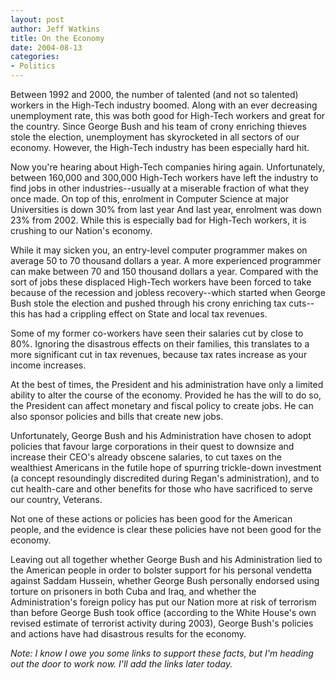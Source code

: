 ```yaml
--- 
layout: post
author: Jeff Watkins
title: On the Economy
date: 2004-08-13
categories: 
- Politics
---
```


Between 1992 and 2000, the number of talented (and not so talented) workers in the High-Tech industry boomed. Along with an ever decreasing unemployment rate, this was both good for High-Tech workers and great for the country. Since George Bush and his team of crony enriching thieves stole the election, unemployment has skyrocketed in all sectors of our economy. However, the High-Tech industry has been especially hard hit.

Now you're hearing about High-Tech companies hiring again. Unfortunately, between 160,000 and 300,000 High-Tech workers have left the industry to find jobs in other industries--usually at a miserable fraction of what they once made. On top of this, enrolment in Computer Science at major Universities is down 30% from last year And last year, enrolment was down 23% from 2002. While this is especially bad for High-Tech workers, it is crushing to our Nation's economy.

While it may sicken you, an entry-level computer programmer makes on average 50 to 70 thousand dollars a year. A more experienced programmer can make between 70 and 150 thousand dollars a year. Compared with the sort of jobs these displaced High-Tech workers have been forced to take because of the recession and jobless recovery--which started when George Bush stole the election and pushed through his crony enriching tax cuts--this has had a crippling effect on State and local tax revenues.

Some of my former co-workers have seen their salaries cut by close to 80%. Ignoring the disastrous effects on their families, this translates to a more significant cut in tax revenues, because tax rates increase as your income increases.

At the best of times, the President and his administration have only a limited ability to alter the course of the economy. Provided he has the will to do so, the President can affect monetary and fiscal policy to create jobs. He can also sponsor policies and bills that create new jobs.

Unfortunately, George Bush and his Administration have chosen to adopt policies that favour large corporations in their quest to downsize and increase their CEO's already obscene salaries, to cut taxes on the wealthiest Americans in the futile hope of spurring trickle-down investment (a concept resoundingly discredited during Regan's administration), and to cut health-care and other benefits for those who have sacrificed to serve our country, Veterans.

Not one of these actions or policies has been good for the American people, and the evidence is clear these policies have not been good for the economy.

Leaving out all together whether George Bush and his Administration lied to the American people in order to bolster support for his personal vendetta against Saddam Hussein, whether George Bush personally endorsed using torture on prisoners in both Cuba and Iraq, and whether the Administration's foreign policy has put our Nation more at risk of terrorism than before George Bush took office (according to the White House's own revised estimate of terrorist activity during 2003), George Bush's policies and actions have had disastrous results for the economy.

_Note: I know I owe you some links to support these facts, but I'm heading out the door to work now. I'll add the links later today._
